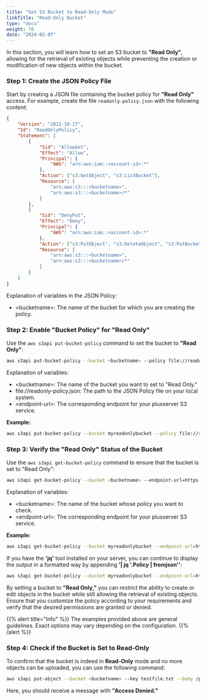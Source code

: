 ```yaml
---
title: "Set S3 Bucket to Read-Only Mode"
linkTitle: "Read-Only Bucket"
type: "docs"
weight: 70
date: "2024-02-07"
---
```


In this section, you will learn how to set an S3 bucket to **"Read Only"**, allowing for the retrieval of existing objects while preventing the creation or modification of new objects within the bucket.

### Step 1: Create the JSON Policy File

Start by creating a JSON file containing the bucket policy for **"Read Only"** access. For example, create the file `readonly-policy.json` with the following content:

```json
{
    "Version": "2012-10-17",
    "Id": "ReadOnlyPolicy",
    "Statement": [
        {
            "Sid": "AllowGet",
            "Effect": "Allow",
            "Principal": {
                "AWS": "arn:aws:iam::<account-id>:*"
            },
            "Action": ["s3:GetObject", "s3:ListBucket"],
            "Resource": [
                "arn:aws:s3:::<bucketname>",
                "arn:aws:s3:::<bucketname>/*"
            ]
        },
        {
            "Sid": "DenyPut",
            "Effect": "Deny",
            "Principal": {
                "AWS": "arn:aws:iam::<account-id>:*"
            },
            "Action": ["s3:PutObject", "s3:DeleteObject", "s3:PutBucketPolicy"],
            "Resource": [
                "arn:aws:s3:::<bucketname>",
                "arn:aws:s3:::<bucketname>/*"
            ]
        }
    ]
}
```

Explanation of variables in the JSON Policy:

-   \<bucketname>: The name of the bucket for which you are creating the policy.

### Step 2: Enable "Bucket Policy" for "Read Only"

Use the `aws s3api put-bucket-policy` command to set the bucket to **"Read Only"**:

```bash
aws s3api put-bucket-policy --bucket <bucketname> --policy file://readonly-policy.json --endpoint-url=https://<endpoint-url>
```

Explanation of variables:

-   \<bucketname>: The name of the bucket you want to set to "Read Only."
-   file://readonly-policy.json: The path to the JSON Policy file on your local system.
-   \<endpoint-url>: The corresponding endpoint for your plusserver S3 service.

**Example:**

```bash
aws s3api put-bucket-policy --bucket myreadonlybucket --policy file://readonly-policy.json --endpoint-url=https://s3.de-west-1.psmanaged.com
```

### Step 3: Verify the "Read Only" Status of the Bucket

Use the `aws s3api get-bucket-policy` command to ensure that the bucket is set to "Read Only":

```bash
aws s3api get-bucket-policy --bucket <bucketname> --endpoint-url=https://<endpoint-url>
```

Explanation of variables:

-   \<bucketname>: The name of the bucket whose policy you want to check.
-   \<endpoint-url>: The corresponding endpoint for your plusserver S3 service.

**Example:**

```bash
aws s3api get-bucket-policy --bucket myreadonlybucket --endpoint-url=https://s3.de-west-1.psmanaged.com
```

If you have the **'jq'** tool installed on your server, you can continue to display the output in a formatted way by appending **'| jq '.Policy | fromjson''**:

```bash
aws s3api get-bucket-policy --bucket myreadonlybucket --endpoint-url=https://s3.de-west-1.psmanaged.com | jq '.Policy | fromjson'
```

By setting a bucket to **"Read Only,"** you can restrict the ability to create or edit objects in the bucket while still allowing the retrieval of existing objects. Ensure that you customize the policy according to your requirements and verify that the desired permissions are granted or denied.

{{% alert title="Info" %}}
The examples provided above are general guidelines. Exact options may vary depending on the configuration.
{{% /alert %}}

### Step 4: Check if the Bucket is Set to Read-Only

To confirm that the bucket is indeed in **Read-Only** mode and no more objects can be uploaded, you can use the following command:

```bash
aws s3api put-object --bucket <bucketname> --key testfile.txt --body /path/to/local/file.txt --endpoint-url=https://<endpoint-url>
```

Here, you should receive a message with **"Access Denied."**
